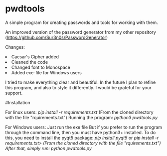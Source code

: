 # pwdtools
A simple program for creating passwords and tools for working with them.


An improved version of the password generator from my other repository (https://github.com/Sur3n0s/PasswordGenerator)

Changes:

<li>Caesar's Cipher added</li>
<li>Cleaned the code</li>
<li>Changed font to Monospace</li>
<li>Added exe-file for Windows users</li>

I tried to make everything clear and beautiful. In the future I plan to refine this program, and also to style it differently. I would be grateful for your support.

#Installation

For linux users:
<i>pip install -r requirements.txt</i>
(From the cloned directory with the file "rquirements.txt")
Running the program:
<i>python3 pwdtools.py</i>

For Windows users:
Just run the exe file
But if you prefer to run the program through the command line, then you must have python3+ installed.
To do this, you need to install the pyqt5 package:
<i>pip install pyqt5</i>
or
<i>pip install -r requirements.txt>
(From the cloned directory with the file "rquirements.txt")
After that, simply run:
<i>python pwdtools.py</i>
